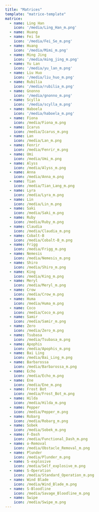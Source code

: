 ```yaml
---
title: "Matrices"
template: "matrice-template"
matrice:
  - name: Ling Han
    icon: '/media/Ling_Han_m.png'
  - name: Huang
  - name: Fei Se
    icon: '/media/Fei_Se_m.png'
  - name: Huang
    icon: '/media/Mimi_m.png'
  - name: Ming Jing
    icon: '/media/ming_jing_m.png'
  - name: Yu Lan
    icon: '/media/yu_lan_m.png'
  - name: Liu Huo
    icon: '/media/liu_huo_m.png'
  - name: Rubilia
    icon: '/media/rubilia_m.png'
  - name: Gnonno
    icon: '/media/gnonno_m.png'
  - name: Scylla
    icon: '/media/scylla_m.png'
  - name: Haboela
    icon: '/media/haboela_m.png'
  - name: Fiona 
    icon: /media/Fiona_m.png
  - name: Icarus 
    icon: /media/Icarus_m.png
  - name: Lan 
    icon: /media/Lan_m.png
  - name: Fenrir 
    icon: /media/Fenrir_m.png      
  - name: Umi 
    icon: /media/Umi_m.png
  - name: Alyss 
    icon: /media/Alyss_m.png
  - name: Anna 
    icon: /media/Anna_m.png
  - name: Tian
    icon: /media/Tian_Lang_m.png
  - name: Lyra 
    icon: /media/Lyra_m.png
  - name: Lin 
    icon: /media/Lin_m.png
  - name: Saki 
    icon: /media/Saki_m.png
  - name: Ruby
    icon: /media/Ruby_m.png
  - name: Claudia
    icon: /media/Claudia_m.png
  - name: Cobalt-B 
    icon: /media/Cobalt-B_m.png 
  - name: Frigg 
    icon: /media/Frigg_m.png
  - name: Nemesis 
    icon: /media/Nemesis_m.png
  - name: Shiro 
    icon: /media/Shiro_m.png
  - name: King
    icon: /media/King_m.png
  - name: Meryl 
    icon: /media/Meryl_m.png
  - name: Crow
    icon: /media/Crow_m.png
  - name: Huma
    icon: /media/Huma_m.png      
  - name: Coco
    icon: /media/Coco_m.png
  - name: Samir
    icon: /media/Samir_m.png
  - name: Zero
    icon: /media/Zero_m.png
  - name: Tsubasa
    icon: /media/Tsubasa_m.png
  - name: Apophis 
    icon: /media/Apophis_m.png
  - name: Bai Ling
    icon: /media/Bai_Ling_m.png 
  - name: Barbarossa
    icon: /media/Barbarossa_m.png
  - name: Echo 
    icon: /media/Echo_m.png
  - name: Ene
    icon: /media/Ene_m.png
  - name: Frost Bot
    icon: /media/Frost_Bot_m.png
  - name: Hilda
    icon: /media/Hilda_m.png
  - name: Pepper
    icon: /media/Pepper_m.png
  - name: Robarg
    icon: /media/Robarg_m.png      
  - name: Sobek
    icon: /media/Sobek_m.png
  - name: F-Dash
    icon: /media/Functional_Dash_m.png  
  - name: o-Removal
    icon: /media/Obstacle_Removal_m.png
  - name: Plunder
    icon: /media/Plunder_m.png
  - name: S-explosive
    icon: /media/Self_explosive_m.png
  - name: S-Operation
    icon: /media/Standard_Operation_m.png     
  - name: Wind Blade
    icon: /media/Wind_Blade_m.png
  - name: S-Bloodline
    icon: /media/Savage_Bloodline_m.png
  - name: Swipe
    icon: /media/Swipe_m.png             
---
```


